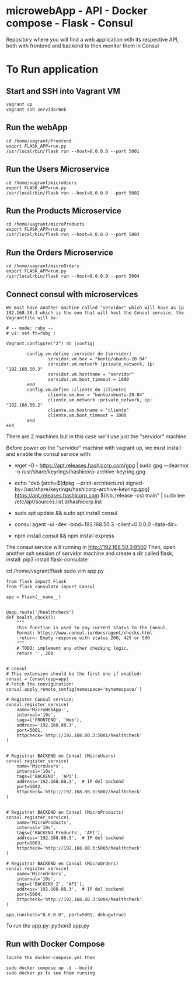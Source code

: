 # microwebApp - API - Docker compose - Flask - Consul

Repository where you will find a web application with its respective API, both with frontend and backend to then monitor them in Consul

# To Run application

## Start and SSH into Vagrant VM

```
vagrant up
vagrant ssh servidorWeb
```

## Run the webApp

```
cd /home/vagrant/frontend
export FLASK_APP=run.py
/usr/local/bin/flask run --host=0.0.0.0 --port 5001
```
## Run the Users Microservice

```
cd /home/vagrant/microUsers
export FLASK_APP=run.py
/usr/local/bin/flask run --host=0.0.0.0 --port 5002
```

## Run the Products Microservice

```
cd /home/vagrant/microProducts
export FLASK_APP=run.py
/usr/local/bin/flask run --host=0.0.0.0 --port 5003
```

## Run the Orders Microservice

```
cd /home/vagrant/microOrders
export FLASK_APP=run.py
/usr/local/bin/flask run --host=0.0.0.0 --port 5004
```

## Connect consul with microservices

```
We must have another machine called "servidor" which will have as ip 192.168.50.3 which is the one that will host the Consul service, the Vagrantfile will be:

# -- mode: ruby --
# vi: set ft=ruby :

Vagrant.configure("2") do |config|
	
        config.vm.define :servidor do |servidor|
                servidor.vm.box = "bento/ubuntu-20.04"
                servidor.vm.network :private_network, ip: "192.168.50.3"
                servidor.vm.hostname = "servidor"
                servidor.vm.boot_timeout = 1000
        end
        config.vm.define :cliente do |cliente|
                cliente.vm.box = "bento/ubuntu-20.04"
                cliente.vm.network :private_network, ip: "192.168.50.2"
                cliente.vm.hostname = "cliente"
                cliente.vm.boot_timeout = 1000
        end
end

```
There are 2 machines but in this case we'll use just the "servidor" machine

Before power on the "servidor" machine with vagrant up, we must install and enable the consul service with:

- wget -O - https://apt.releases.hashicorp.com/gpg | sudo gpg --dearmor -o /usr/share/keyrings/hashicorp-archive-keyring.gpg
- echo "deb [arch=$(dpkg --print-architecture) signed-by=/usr/share/keyrings/hashicorp-archive-keyring.gpg] https://apt.releases.hashicorp.com $(lsb_release -cs) main" | sudo tee /etc/apt/sources.list.d/hashicorp.list
- sudo apt update && sudo apt install consul

- consul agent -ui -dev -bind=192.168.50.3 -client=0.0.0.0 -data-dir=.
- npm install consul && npm install express
  
The consul service will running in http://192.168.50.3:8500
Then, open another ssh session of servidor machine and create a dir called flask, install: pip3 install flask-consulate

cd /home/vagrant/flask
sudo vim app.py

```
from flask import Flask
from flask_consulate import Consul

app = Flask(__name__)


@app.route('/healthcheck')
def health_check():
    """
    This function is used to say current status to the Consul.
    Format: https://www.consul.io/docs/agent/checks.html
    :return: Empty response with status 200, 429 or 500
    """
    # TODO: implement any other checking logic.
    return '', 200


# Consul
# This extension should be the first one if enabled:
consul = Consul(app=app)
# Fetch the conviguration:
consul.apply_remote_config(namespace='mynamespace/')

# Register Consul service:
consul.register_service(
    name='MicroWebApp:',
    interval='10s',
    tags=['FRONTEND', 'Web'],
    address='192.168.80.3',
    port=5001,
    httpcheck='http://192.168.80.3:5001/healthcheck'
)


# Registrar BACKEND en Consul (MicroUsers)
consul.register_service(
    name='MicroUsers',
    interval='10s',
    tags=['BACKEND', 'API'],
    address='192.168.80.3',  # IP del backend
    port=5002,
    httpcheck='http://192.168.80.3:5002/healthcheck'
)


# Registrar BACKEND en Consul (MicroProducts)
consul.register_service(
    name='MicroProducts',
    interval='10s',
    tags=['BACKEND_Products', 'API'],
    address='192.168.80.3',  # IP del backend
    port=5003,
    httpcheck='http://192.168.80.3:5003/healthcheck'
)

# Registrar BACKEND en Consul (MicroOrders)
consul.register_service(
    name='MicroOrders',
    interval='10s',
    tags=['BACKEND_2', 'API'],
    address='192.168.80.3',  # IP del backend
    port=5004,
    httpcheck='http://192.168.80.3:5004/healthcheck'
)

app.run(host="0.0.0.0", port=5001, debug=True)
```
To run the app.py: 
python3 app.py

## Run with Docker Compose

```
locate the docker-compose.yml then

sudo docker compose up -d --build
sudo docker ps to see them running

```


